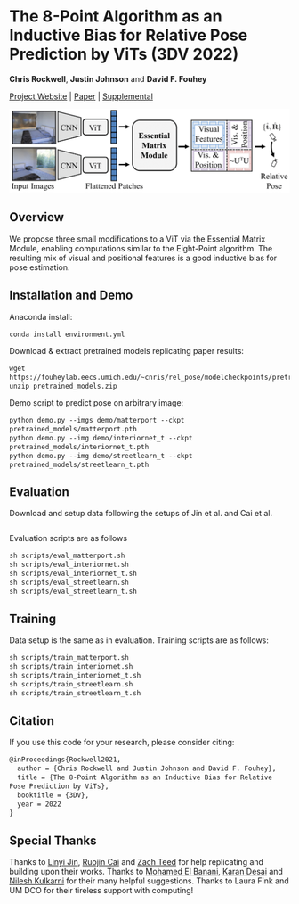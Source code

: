 # The 8-Point Algorithm as an Inductive Bias for Relative Pose Prediction by ViTs (3DV 2022)

**Chris Rockwell**, **Justin Johnson** and **David F. Fouhey**

[Project Website](https://crockwell.github.io/rel_pose/) | [Paper](https://crockwell.github.io/rel_pose/data/paper.pdf) |
[Supplemental](https://crockwell.github.io/rel_pose/data/supp.pdf)

<img src="teaser.png" alt="drawing">

## Overview
We propose three small modifications to a ViT via the Essential Matrix Module, enabling computations similar to the
Eight-Point algorithm. The resulting mix of visual and positional features is a good inductive bias for pose estimation.

## Installation and Demo

Anaconda install:
```
conda install environment.yml
```
Download & extract pretrained models replicating paper results:
```
wget https://fouheylab.eecs.umich.edu/~cnris/rel_pose/modelcheckpoints/pretrained_models.zip
unzip pretrained_models.zip
```
Demo script to predict pose on arbitrary image:
```
python demo.py --imgs demo/matterport --ckpt pretrained_models/matterport.pth
python demo.py --img demo/interiornet_t --ckpt pretrained_models/interiornet_t.pth
python demo.py --img demo/streetlearn_t --ckpt pretrained_models/streetlearn_t.pth
```

## Evaluation

Download and setup data following the setups of Jin et al. and Cai et al.
```

```
Evaluation scripts are as follows
```
sh scripts/eval_matterport.sh
sh scripts/eval_interiornet.sh
sh scripts/eval_interiornet_t.sh
sh scripts/eval_streetlearn.sh
sh scripts/eval_streetlearn_t.sh
```

## Training

Data setup is the same as in evaluation. Training scripts are as follows:
```
sh scripts/train_matterport.sh
sh scripts/train_interiornet.sh
sh scripts/train_interiornet_t.sh
sh scripts/train_streetlearn.sh
sh scripts/train_streetlearn_t.sh
```


## Citation
If you use this code for your research, please consider citing:
```
@inProceedings{Rockwell2021,
  author = {Chris Rockwell and Justin Johnson and David F. Fouhey},
  title = {The 8-Point Algorithm as an Inductive Bias for Relative Pose Prediction by ViTs},
  booktitle = {3DV},
  year = 2022
}
```

## Special Thanks
Thanks to <a href="https://jinlinyi.github.io/">Linyi Jin</a>, <a href="https://www.cs.cornell.edu/~ruojin/">Ruojin Cai</a> and <a href="https://zachteed.github.io/">Zach Teed</a> for help replicating and building upon their works. Thanks to <a href="https://mbanani.github.io/">Mohamed El Banani</a>, <a href="http://kdexd.xyz/">Karan Desai</a> and <a href="https://nileshkulkarni.github.io/">Nilesh Kulkarni</a> for their many helpful suggestions. Thanks to Laura Fink and UM DCO for their tireless support with computing!
